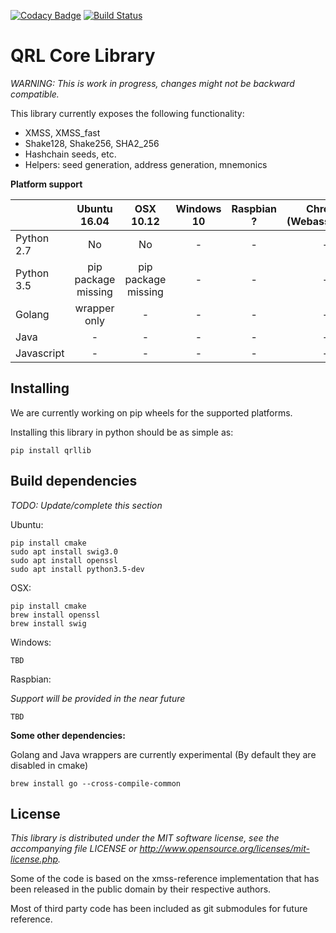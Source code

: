 [![Codacy Badge](https://api.codacy.com/project/badge/Grade/4b34f51616d94362b3447bb2f4df765a)](https://www.codacy.com/app/jleni/qrllib_QRL?utm_source=github.com&utm_medium=referral&utm_content=theQRL/qrllib&utm_campaign=badger)
[![Build Status](https://travis-ci.org/jleni/qrllib.svg?branch=master)](https://travis-ci.org/jleni/qrllib)

# QRL Core Library

*WARNING: This is work in progress, changes might not be backward compatible.*

This library currently exposes the following functionality:  

- XMSS, XMSS_fast
- Shake128, Shake256, SHA2_256
- Hashchain seeds, etc.
- Helpers: seed generation, address generation, mnemonics

**Platform support**

|           | Ubuntu<br>16.04 |     OSX<br>10.12     |  Windows<br>10 | Raspbian<br>? | Chrome<br>(Webassembly) |
|-----------|:------------:|:-----------:|:--------:|:--------:|:-----------:|
|Python 2.7 | No           |     No      |    -     |     -    |     -       |
|Python 3.5 | pip package<br>missing  | pip package<br>missing |    -     |     -    |     -       |
|Golang     | wrapper<br>only |     -       |    -     |     -    |     -       |
|Java       |      -       |     -       |    -     |     -    |     -       |
|Javascript |      -       |     -       |    -     |     -    |     -       |

## Installing

We are currently working on pip wheels for the supported platforms. 

Installing this library in python should be as simple as:

```
pip install qrllib
```


## Build dependencies
*TODO: Update/complete this section*

Ubuntu:
```
pip install cmake
sudo apt install swig3.0 
sudo apt install openssl
sudo apt install python3.5-dev
````

OSX:
```
pip install cmake
brew install openssl
brew install swig
```

Windows:
```
TBD
```

Raspbian:

*Support will be provided in the near future*

```
TBD
```


**Some other dependencies:**

Golang and Java wrappers are currently experimental (By default they are disabled in cmake)

```
brew install go --cross-compile-common
```

## License

*This library is distributed under the MIT software license, see the accompanying file LICENSE or http://www.opensource.org/licenses/mit-license.php.*

Some of the code is based on the xmss-reference implementation that has been released in the public domain by their respective authors.

Most of third party code has been included as git submodules for future reference.
